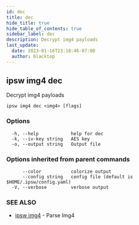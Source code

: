 ```yaml
---
id: dec
title: dec
hide_title: true
hide_table_of_contents: true
sidebar_label: dec
description: Decrypt img4 payloads
last_update:
  date: 2023-01-16T23:18:46-07:00
  author: blacktop
---
```

## ipsw img4 dec

Decrypt img4 payloads

```
ipsw img4 dec <img4> [flags]
```

### Options

```
  -h, --help            help for dec
  -k, --iv-key string   AES key
  -o, --output string   Output file
```

### Options inherited from parent commands

```
      --color           colorize output
      --config string   config file (default is $HOME/.ipsw/config.yaml)
  -V, --verbose         verbose output
```

### SEE ALSO

* [ipsw img4](/docs/cli/ipsw/img4)	 - Parse Img4

